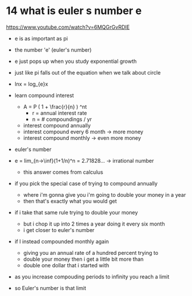 # 14 what is euler s number e
https://www.youtube.com/watch?v=6MQGrGvRDlE
- e is as important as pi
- the number 'e' (euler's number)
- e just pops up when you study exponential growth
- just like pi falls out of the equation when we talk about circle
- lnx = log_{e}x

- learn compound interest
    - A = P ( 1 + \frac{r}{n} ) ^nt
        - r = annual interest rate
        - n = # compoundings / yr
    - interest compound annually
    - interest compound every 6 month -> more money
    - interest compound monthly -> even more money

- euler's number
- e = lim_{n->\inf}(1+1/n)^n = 2.71828... -> irrational number
    * this answer comes from calculus

- if you pick the special case of trying to compound annually
    - where i'm gonna give you i'm going to double your money in a year
    - then that's exactly what you would get
- if i take that same rule trying to double your money
    - but i chop it up into 2 times a year doing it every six month
    - i get closer to euler's number
- if I instead compounded monthly again
    - giving you an annual rate of a hundred percent trying to
    - double your money then i get a little bit more than
    - double one dollar that i started with
- as you increase compouding periods to infinity you reach a limit
- so Euler's number is that limit
